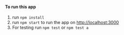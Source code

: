 #### To run this app
                
1. run `npm install`
2. run `npm start` to run the app on [http://localhost:3000](http://localhost:3000)
3. For testing run `npm test` or `npm test a`